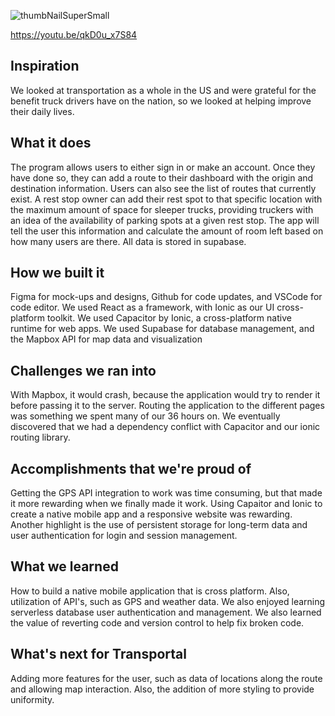 
![thumbNailSuperSmall](https://user-images.githubusercontent.com/65863230/200182191-8c29c2d9-071b-4e66-a7d4-8a5f30cba533.png)

https://youtu.be/qkD0u_x7S84


## Inspiration
We looked at transportation as a whole in the US and were grateful for the benefit truck drivers have on the nation, so we looked at helping improve their daily lives.

## What it does
The program allows users to either sign in or make an account. Once they have done so, they can add a route to their dashboard with the origin and destination information. Users can also see the list of routes that currently exist. A rest stop owner can add their rest spot to that specific location with the maximum amount of space for sleeper trucks, providing truckers with an idea of the availability of parking spots at a given rest stop. The app will tell the user this information and calculate the amount of room left based on how many users are there. All data is stored in supabase.

## How we built it
Figma for mock-ups and designs, Github for code updates, and VSCode for code editor. We used React as a framework, with Ionic as our UI cross-platform toolkit. We used Capacitor by Ionic, a cross-platform native runtime for web apps. We used Supabase for database management, and the Mapbox API for map data and visualization

## Challenges we ran into
With Mapbox, it would crash, because the application would try to render it before passing it to the server. Routing the application to the different pages was something we spent many of our 36 hours on. We eventually discovered that we had a dependency conflict with Capacitor and our ionic routing library.

## Accomplishments that we're proud of
Getting the GPS API integration to work was time consuming, but that made it more rewarding when we finally made it work. Using Capaitor and Ionic to create a native mobile app and a responsive website was rewarding. Another highlight is the use of persistent storage for long-term data and user authentication for login and session management.

## What we learned
How to build a native mobile application that is cross platform. Also, utilization of API's, such as GPS and weather data. We also enjoyed learning serverless database user authentication and management. We also learned the value of reverting code and version control to help fix broken code.

## What's next for Transportal
Adding more features for the user, such as data of locations along the route and allowing map interaction. Also, the addition of more styling to provide uniformity.

